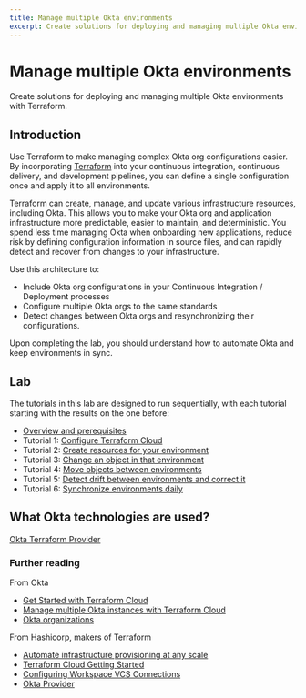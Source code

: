 ```yaml
---
title: Manage multiple Okta environments
excerpt: Create solutions for deploying and managing multiple Okta environments with Terraform.
---
```


# Manage multiple Okta environments

Create solutions for deploying and managing multiple Okta environments with Terraform.

## Introduction

Use Terraform to make managing complex Okta org configurations easier. By incorporating [Terraform](https://www.terraform.io/) into your continuous integration, continuous delivery, and development pipelines, you can define a single configuration once and apply it to all environments.

Terraform can create, manage, and update various infrastructure resources, including Okta. This allows you to make your Okta org and application infrastructure more predictable, easier to maintain, and deterministic. You spend less time managing Okta when onboarding new applications, reduce risk by defining configuration information in source files, and can rapidly detect and recover from changes to your infrastructure.

Use this architecture to:

* Include Okta org configurations in your Continuous Integration / Deployment processes
* Configure multiple Okta orgs to the same standards
* Detect changes between Okta orgs and resynchronizing their configurations.

Upon completing the lab, you should understand how to automate Okta and keep environments in sync.

## Lab

The tutorials in this lab are designed to run sequentially, with each tutorial starting with the results on the one before:

* [Overview and prerequisites](/docs/reference/architecture-center/multiple-environments/lab)
* Tutorial 1: [Configure Terraform Cloud](/docs/reference/architecture-center/multiple-environments/lab-1-configure-terraform-cloud)
* Tutorial 2: [Create resources for your environment](/docs/reference/architecture-center/multiple-environments/lab-2-create-resources)
* Tutorial 3: [Change an object in that environment](/docs/reference/architecture-center/multiple-environments/lab-3-rename-a-group)
* Tutorial 4: [Move objects between environments](/docs/reference/architecture-center/multiple-environments/lab-4-deploy-changes-to-production)
* Tutorial 5: [Detect drift between environments and correct it](/docs/reference/architecture-center/multiple-environments/lab-5-detect-drift)
* Tutorial 6: [Synchronize environments daily](/docs/reference/architecture-center/multiple-environments/lab-6-synchronize-environments-daily)

## What Okta technologies are used?

[Okta Terraform Provider](https://registry.terraform.io/providers/okta/okta/latest/docs)

### Further reading

From Okta

* [Get Started with Terraform Cloud](/blog/2020/02/03/managing-multiple-okta-instances-with-terraform-cloud#get-started-with-terraform-cloud)
* [Manage multiple Okta instances with Terraform Cloud](/blog/2020/02/03/managing-multiple-okta-instances-with-terraform-cloud)
* [Okta organizations](/docs/concepts/okta-organizations/)

From Hashicorp, makers of Terraform

* [Automate infrastructure provisioning at any scale](https://cloud.hashicorp.com/products/terraform)
* [Terraform Cloud Getting Started](https://learn.hashicorp.com/collections/terraform/cloud-get-started?utm_source=WEBSITE&utm_medium=WEB_IO&utm_offer=ARTICLE_PAGE&utm_content=DOCS)
* [Configuring Workspace VCS Connections](https://www.terraform.io/cloud-docs/workspaces/settings/vcs)
* [Okta Provider](https://registry.terraform.io/providers/okta/okta/latest/docs)